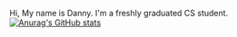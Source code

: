 Hi, My name is Danny. I'm a freshly graduated CS student.
[![Anurag's GitHub stats](https://github-readme-stats.vercel.app/api?username=shadow006tr)](https://github.com/anuraghazra/github-readme-stats)
